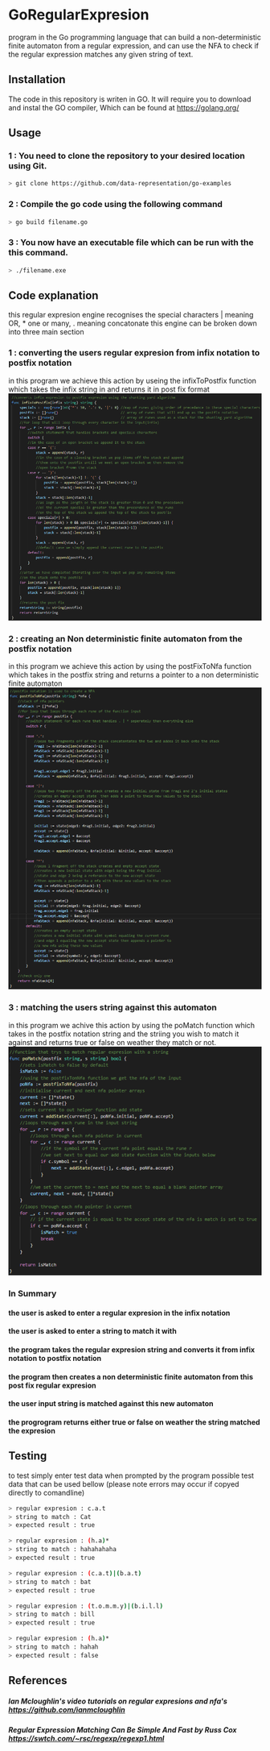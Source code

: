 # GoRegularExpresion
program in the Go programming language that can build a non-deterministic finite automaton from a regular expression, and can use the NFA to check if the regular expression matches any given string of text.
## Installation
The code in this repository is writen in GO. It will require you to download and instal the GO compiler,
Which can be found at https://golang.org/
## Usage
### 1 : You need to clone the repository to your desired location using Git.
```bash
> git clone https://github.com/data-representation/go-examples
```
### 2 : Compile the go code using the following command
```bash
> go build filename.go
```
### 3 : You now have an executable file which can be run with the this command.
```bash
> ./filename.exe
```
## Code explanation
this regular expresion engine recognises the special characters | meaning OR, * one or many, . meaning concatonate this engine can be broken down into three main section

### 1 : converting the users regular expresion from infix notation to postfix notation
in this program we achieve this action by useing the infixToPostfix function which takes the infix string in and returns it in post fix format
![infix to post fix code](https://github.com/Uamhan/GoRegularExpresion/blob/master/images/infixpostfix.PNG)

### 2 : creating an Non deterministic finite automaton from the postfix notation
in this program we achieve this action by using the postFixToNfa function which takes in the postfix string and returns a pointer to a non deterministic finite automaton
![NFA code](https://github.com/Uamhan/GoRegularExpresion/blob/master/images/postfixtonfa.PNG)

### 3 : matching the users string against this automaton
in this program we achive this action by using the poMatch function which takes in the postfix notation string and the striing you wish to match it against and returns true or false on weather they match or not.
![postfix match code](https://github.com/Uamhan/GoRegularExpresion/blob/master/images/pomatch.PNG)

### In Summary
#### the user is asked to enter a regular expresion in the infix notation
#### the user is asked to enter a string to match it with
#### the program takes the regular expresion string and converts it from infix notation to postfix notation
#### the program then creates a non deterministic finite automaton from this post fix regular expresion
#### the user input string is matched against this new automaton
#### the progrogram returns either true or false on weather the string matched the expresion


## Testing

to test simply enter test data when prompted by the program
possible test data that can be used bellow (please note errors may occur if copyed directly to comandline)
```bash
> regular expresion : c.a.t
> string to match : Cat
> expected result : true
```
```bash
> regular expresion : (h.a)*
> string to match : hahahahaha
> expected result : true
```
```bash
> regular expresion : (c.a.t)|(b.a.t)
> string to match : bat
> expected result : true
```
```bash
> regular expresion : (t.o.m.m.y)|(b.i.l.l)
> string to match : bill
> expected result : true
```
```bash
> regular expresion : (h.a)*
> string to match : hahah
> expected result : false
```

## References
##### Ian Mcloughlin's video tutorials on regular expresions and nfa's https://github.com/ianmcloughlin
##### Regular Expression Matching Can Be Simple And Fast by Russ Cox https://swtch.com/~rsc/regexp/regexp1.html
